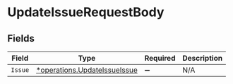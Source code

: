 # UpdateIssueRequestBody


## Fields

| Field                                                                       | Type                                                                        | Required                                                                    | Description                                                                 |
| --------------------------------------------------------------------------- | --------------------------------------------------------------------------- | --------------------------------------------------------------------------- | --------------------------------------------------------------------------- |
| `Issue`                                                                     | [*operations.UpdateIssueIssue](../../models/operations/updateissueissue.md) | :heavy_minus_sign:                                                          | N/A                                                                         |